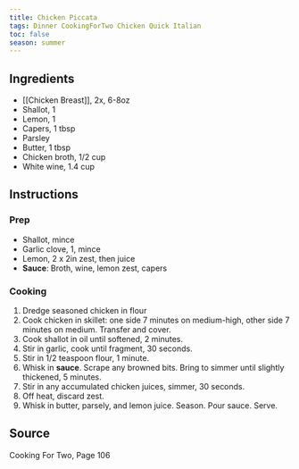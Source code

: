 ```yaml
---
title: Chicken Piccata
tags: Dinner CookingForTwo Chicken Quick Italian
toc: false
season: summer
---
```


## Ingredients
- [[Chicken Breast]], 2x, 6-8oz
- Shallot, 1
- Lemon, 1
- Capers, 1 tbsp
- Parsley
- Butter, 1 tbsp
- Chicken broth, 1/2 cup
- White wine, 1.4 cup

## Instructions

### Prep
- Shallot, mince
- Garlic clove, 1, mince
- Lemon, 2 x 2in zest, then juice
- **Sauce**: Broth, wine, lemon zest, capers

### Cooking

1. Dredge seasoned chicken in flour
2. Cook chicken in skillet: one side 7 minutes on medium-high, other side 7 minutes on medium. Transfer and cover.
3. Cook shallot in oil until softened, 2 minutes.
4. Stir in garlic, cook until fragment, 30 seconds.
5. Stir in 1/2 teaspoon flour, 1 minute.
6. Whisk in **sauce**. Scrape any browned bits. Bring to simmer until slightly thickened, 5 minutes.
7. Stir in any accumulated chicken juices, simmer, 30 seconds.
8. Off heat, discard zest.
9. Whisk in butter, parsely, and lemon juice. Season. Pour sauce. Serve.

## Source
Cooking For Two, Page 106